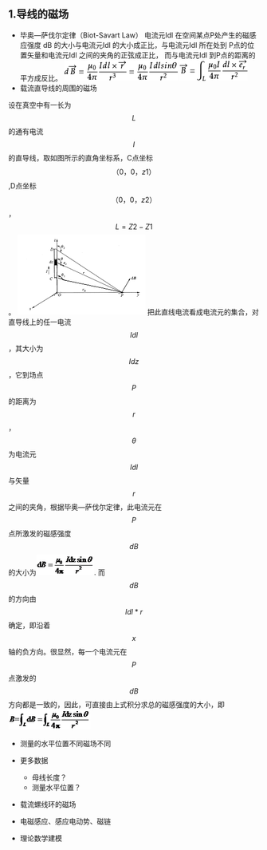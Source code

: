## 1.导线的磁场

*  毕奥—萨伐尔定律（Biot-Savart Law）
  电流元Idl 在空间某点P处产生的磁感应强度 dB 的大小与电流元Idl 的大小成正比，与电流元Idl 所在处到 P点的位置矢量和电流元Idl 之间的夹角的正弦成正比， 而与电流元Idl 到P点的距离的平方成反比。
  ![](/assets/3b292df5e0fe99251eb1aeda31a85edf8cb171ff[1].png)
  ![](/assets/f31fbe096b63f6249234405d8544ebf81a4ca307[1].png)  
* 载流直导线的周围的磁场

设在真空中有一长为$$L$$的通有电流$$I$$的直导线，取如图所示的直角坐标系，C点坐标$$（0，0，z1）$$,D点坐标$$（0，0，z2）$$，$$L=Z2-Z1$$。
![](/assets/图片1.png)
把此直线电流看成电流元的集合，对直导线上的任一电流$$Idl$$，其大小为$$Idz$$，它到场点$$P$$的距离为$$r$$，$$θ$$为电流元$$Idl$$与矢量$$r$$之间的夹角，根据毕奥—萨伐尔定律，此电流元在$$P$$点所激发的磁感强度$$dB$$的大小为![](/assets/图片3.png).
而$$dB$$的方向由$$Idl*r$$确定，即沿着$$x$$轴的负方向。很显然，每一个电流元在$$P$$点激发的$$dB$$方向都是一致的，因此，可直接由上式积分求总的磁感强度的大小，即![](/assets/图片4.png)










* 测量的水平位置不同磁场不同
* 更多数据

  * 母线长度？
  * 测量水平位置？


* 载流螺线环的磁场
* 电磁感应、感应电动势、磁链

* 理论数学建模


